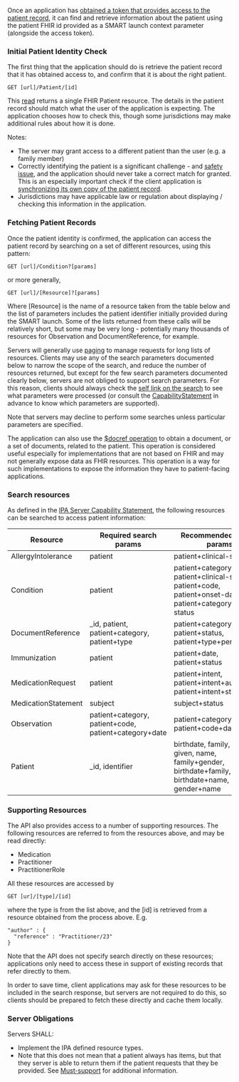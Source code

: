 Once an application has [obtained a token that provides access to the patient record](access.html), it can 
find and retrieve information about the patient using the patient FHIR id provided as a SMART launch context parameter (alongside the access token). 

### Initial Patient Identity Check 

The first thing that the application should do is retrieve the patient record that it has obtained access to, and confirm that it is about the right patient.

    GET [url]/Patient/[id]

This [read](http://hl7.org/fhir/http.html#read) returns a single FHIR Patient resource.
The details in the patient record should match what the user of the application is expecting. The application chooses how to check this, though some jurisdictions may make additional rules about how it is done. 

Notes:
* The server may grant access to a different patient than the user (e.g. a family member)
* Correctly identifying the patient is a significant challenge - and [safety issue](safety.html), and the application should never take a correct match for granted. This is an especially important check if the client application is [synchronizing its own copy of the patient record](synchronization.html).
* Jurisdictions may have applicable law or regulation about displaying / checking this information in the application.

### Fetching Patient Records 

Once the patient identity is confirmed, the application can access the patient record by searching on a set of different resources, using this pattern:

    GET [url]/Condition?[params]
    
or more generally, 

    GET [url]/[Resource]?[params]

Where [Resource] is the name of a resource taken from the table below and the list of parameters includes the patient identifier initially provided during the SMART launch. Some of the lists returned from these calls will be relatively short, but some may be very long - potentially many thousands of resources for Observation and DocumentReference, for example. 

Servers will generally use [paging](http://hl7.org/fhir/http.html#paging) to manage requests for long lists of resources. 
Clients may use any of the search parameters documented below to narrow the scope of the search, and reduce the number
of resources returned, but except for the few search parameters documented clearly below, servers are not obliged to support
search parameters. For this reason, clients should always check the [self link on the search](http://hl7.org/fhir/search.html#errors) to see what parameters
were processed (or consult the [CapabilityStatement](CapabilityStatement-ipa-server.html) in advance to know which parameters are supported). 

Note that servers may decline to perform some searches unless particular parameters are specified.

The application can also use the [$docref operation](OperationDefinition-docref.html) to obtain a document, or a set of documents, related to the patient. This operation is considered useful especially for implementations that are not based on FHIR and may not generally expose data as FHIR resources. This operation is a way for such implementations to expose the information they have to patient-facing applications.

### Search resources 

As defined in the [IPA Server Capability Statement](CapabilityStatement-ipa-server.html), the following resources can be searched to access patient information:

|Resource | Required search params| Recommended search params |
| ------- | ----------------------- | ---------------------- |
| AllergyIntolerance    | patient   | patient+clinical-status |
| Condition             | patient   | patient+category, patient+clinical-status, patient+code, patient+onset-date, patient+category+clinical-status|
| DocumentReference     | \_id, patient, patient+category, patient+type | patient+category+date, patient+status, patient+type+period |
| Immunization          | patient   | patient+date, patient+status |
| MedicationRequest     | patient   | patient+intent, patient+intent+authoredon, patient+intent+status |
| MedicationStatement   | subject	| subject+status                    |
| Observation           | patient+category, patient+code, patient+category+date 	| patient+category+status, patient+code+date |
| Patient               | \_id, identifier | birthdate, family, gender, given, name, family+gender, birthdate+family, birthdate+name, gender+name |


### Supporting Resources

The API also provides access to a number of supporting resources. The following resources are referred to from the 
resources above, and may be read directly:

* Medication
* Practitioner
* PractitionerRole

All these resources are accessed by 

    GET [ur]/[type]/[id]
    
where the type is from the list above, and the [id] is retrieved from a resource obtained from the process above.
E.g. 

    "author" : {
      "reference" : "Practitioner/23"
    }

Note that the API does not specify search directly on these resources; applications only need to access these 
in support of existing records that refer directly to them. 

In order to save time, client applications may ask for these resources to be included in the search response, but
servers are not required to do this, so clients should be prepared to fetch these directly and cache them locally. 


### Server Obligations

Servers SHALL:

* Implement the IPA defined resource types.
 * Note that this does not mean that a patient always has items, but that they server is able to return them if the patient requests that they be provided. See [Must-support](conformance.html#must-support) for additional information.
